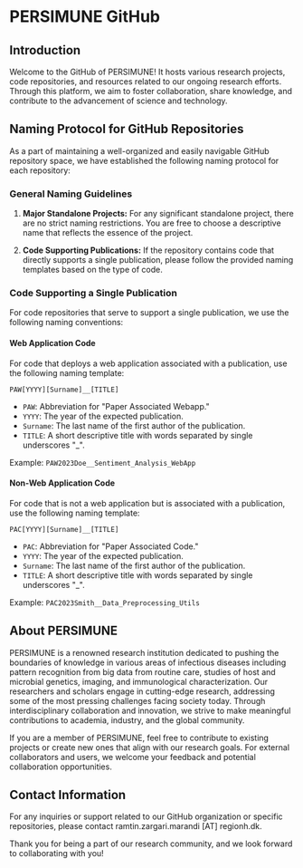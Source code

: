 # PERSIMUNE GitHub

## Introduction

Welcome to the GitHub of PERSIMUNE! It hosts various research projects, code repositories, and resources related to our ongoing research efforts. Through this platform, we aim to foster collaboration, share knowledge, and contribute to the advancement of science and technology.

## Naming Protocol for GitHub Repositories

As a part of maintaining a well-organized and easily navigable GitHub repository space, we have established the following naming protocol for each repository:

### General Naming Guidelines

1. **Major Standalone Projects:** For any significant standalone project, there are no strict naming restrictions. You are free to choose a descriptive name that reflects the essence of the project.

2. **Code Supporting Publications:** If the repository contains code that directly supports a single publication, please follow the provided naming templates based on the type of code.

### Code Supporting a Single Publication

For code repositories that serve to support a single publication, we use the following naming conventions:

#### Web Application Code

For code that deploys a web application associated with a publication, use the following naming template:

```
PAW[YYYY][Surname]__[TITLE]
```

- `PAW`: Abbreviation for "Paper Associated Webapp."
- `YYYY`: The year of the expected publication.
- `Surname`: The last name of the first author of the publication.
- `TITLE`: A short descriptive title with words separated by single underscores "_".

Example: `PAW2023Doe__Sentiment_Analysis_WebApp`

#### Non-Web Application Code

For code that is not a web application but is associated with a publication, use the following naming template:

```
PAC[YYYY][Surname]__[TITLE]
```

- `PAC`: Abbreviation for "Paper Associated Code."
- `YYYY`: The year of the expected publication.
- `Surname`: The last name of the first author of the publication.
- `TITLE`: A short descriptive title with words separated by single underscores "_".

Example: `PAC2023Smith__Data_Preprocessing_Utils`

## About PERSIMUNE

PERSIMUNE is a renowned research institution dedicated to pushing the boundaries of knowledge in various areas of infectious diseases including pattern recognition from big data from routine care, studies of host and microbial genetics, imaging, and immunological characterization. Our researchers and scholars engage in cutting-edge research, addressing some of the most pressing challenges facing society today. Through interdisciplinary collaboration and innovation, we strive to make meaningful contributions to academia, industry, and the global community.

If you are a member of PERSIMUNE, feel free to contribute to existing projects or create new ones that align with our research goals. For external collaborators and users, we welcome your feedback and potential collaboration opportunities.

## Contact Information

For any inquiries or support related to our GitHub organization or specific repositories, please contact ramtin.zargari.marandi [AT] regionh.dk.

Thank you for being a part of our research community, and we look forward to collaborating with you!

